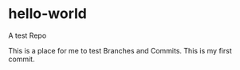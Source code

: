 # hello-world
A test Repo

This is a place for me to test Branches and Commits.
This is my first commit.

